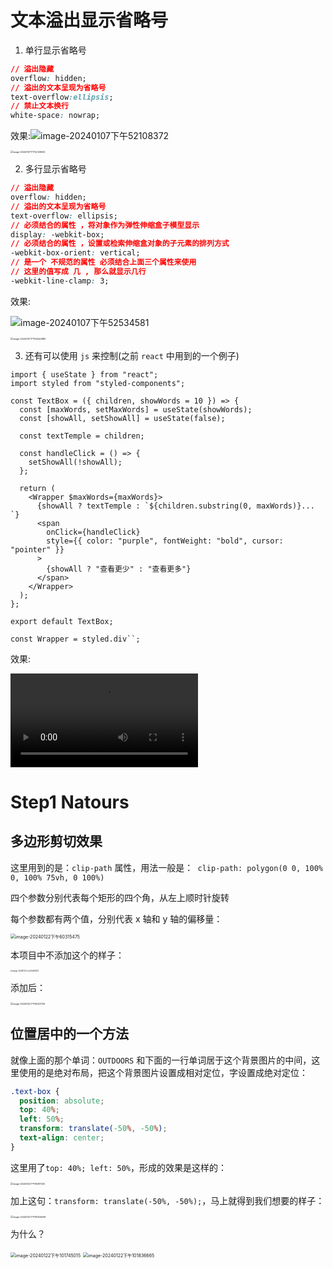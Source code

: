 # 文本溢出显示省略号

1. 单行显示省略号

```css
// 溢出隐藏
overflow: hidden;
// 溢出的文本呈现为省略号
text-overflow:ellipsis;
// 禁止文本换行
white-space: nowrap;
```

效果:![image-20240107下午52108372](./css笔记.assets/image-20240107下午52108372.png)

<img src="./css笔记.assets/image-20240107下午52128300.png" alt="image-20240107下午52128300" style="zoom:25%;" />



2. 多行显示省略号

```css
// 溢出隐藏
overflow: hidden;
// 溢出的文本呈现为省略号
text-overflow: ellipsis;
// 必须结合的属性 ，将对象作为弹性伸缩盒子模型显示
display: -webkit-box;
// 必须结合的属性 ，设置或检索伸缩盒对象的子元素的排列方式
-webkit-box-orient: vertical;
// 是一个 不规范的属性 必须结合上面三个属性来使用
// 这里的值写成 几 , 那么就显示几行
-webkit-line-clamp: 3;
```

效果:

![image-20240107下午52534581](./css笔记.assets/image-20240107下午52534581.png)

<img src="./css笔记.assets/image-20240107下午52542880.png" alt="image-20240107下午52542880" style="zoom:25%;" />



3. 还有可以使用 `js` 来控制(之前 `react` 中用到的一个例子)

```react
import { useState } from "react";
import styled from "styled-components";

const TextBox = ({ children, showWords = 10 }) => {
  const [maxWords, setMaxWords] = useState(showWords);
  const [showAll, setShowAll] = useState(false);

  const textTemple = children;

  const handleClick = () => {
    setShowAll(!showAll);
  };

  return (
    <Wrapper $maxWords={maxWords}>
      {showAll ? textTemple : `${children.substring(0, maxWords)}... `}
      <span
        onClick={handleClick}
        style={{ color: "purple", fontWeight: "bold", cursor: "pointer" }}
      >
        {showAll ? "查看更少" : "查看更多"}
      </span>
    </Wrapper>
  );
};

export default TextBox;

const Wrapper = styled.div``;

```

效果:

<video src="./css笔记.assets/录屏2024-01-07 下午5.54.45.mov"></video>





# Step1 Natours

## 多边形剪切效果

这里用到的是：`clip-path` 属性，用法一般是：` clip-path: polygon(0 0, 100% 0, 100% 75vh, 0 100%)`

四个参数分别代表每个矩形的四个角，从左上顺时针旋转

每个参数都有两个值，分别代表 x 轴和 y 轴的偏移量：

<img src="./css%E7%AC%94%E8%AE%B0.assets/image-20240122%E4%B8%8B%E5%8D%8860315475-5917810.png" alt="image-20240122下午60315475" style="zoom: 50%;" />

本项目中不添加这个的样子：

<img src="./css%E7%AC%94%E8%AE%B0.assets/image-20240122%E4%B8%8B%E5%8D%8860440872.png" alt="image-20240122下午60440872" style="zoom:20%;" />

添加后：

<img src="./css%E7%AC%94%E8%AE%B0.assets/image-20240122%E4%B8%8B%E5%8D%8860507129.png" alt="image-20240122下午60507129" style="zoom:25%;" />



## 位置居中的一个方法

就像上面的那个单词：`OUTDOORS` 和下面的一行单词居于这个背景图片的中间，这里使用的是绝对布局，把这个背景图片设置成相对定位，字设置成绝对定位：

```css
.text-box {
  position: absolute;
  top: 40%;
  left: 50%;
  transform: translate(-50%, -50%);
  text-align: center;
}
```

这里用了`top: 40%; left: 50%`，形成的效果是这样的：

<img src="./css%E7%AC%94%E8%AE%B0.assets/image-20240122%E4%B8%8B%E5%8D%8895817230.png" alt="image-20240122下午95817230" style="zoom:25%;" />

加上这句：`transform: translate(-50%, -50%);`，马上就得到我们想要的样子：

<img src="./css%E7%AC%94%E8%AE%B0.assets/image-20240122%E4%B8%8B%E5%8D%8895906208.png" alt="image-20240122下午95906208" style="zoom:25%;" />

为什么？

<img src="./css%E7%AC%94%E8%AE%B0.assets/image-20240122%E4%B8%8B%E5%8D%88101745015.png" alt="image-20240122下午101745015" style="zoom: 50%;" />

<img src="./css%E7%AC%94%E8%AE%B0.assets/image-20240122%E4%B8%8B%E5%8D%88101836665.png" alt="image-20240122下午101836665" style="zoom:50%;" />
